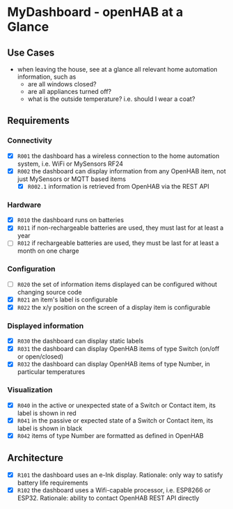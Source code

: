 MyDashboard - openHAB at a Glance
====

## Use Cases
* when leaving the house, see at a glance all relevant home automation information, such as
  * are all windows closed?
  * are all appliances turned off?
  * what is the outside temperature? i.e. should I wear a coat?

## Requirements

### Connectivity
- [x] `R001` the dashboard has a wireless connection to the home automation system, i.e. WiFi or MySensors RF24
- [x] `R002` the dashboard can display information from any OpenHAB item, not just MySensors or MQTT based items
  - [x] `R002.1` information is retrieved from OpenHAB via the REST API

### Hardware
- [x] `R010` the dashboard runs on batteries
- [x] `R011` if non-rechargeable batteries are used, they  must last for at least a year
- [ ] `R012` if rechargeable batteries are used, they must be last for at least a month on one charge

### Configuration 
- [ ] `R020` the set of information items displayed can be configured without changing source code
- [x] `R021` an item's label is configurable
- [x] `R022` the x/y position on the screen of a display item is configurable

### Displayed information
- [x] `R030` the dashboard can display static labels
- [x] `R031` the dashboard can display OpenHAB items of type Switch (on/off or open/closed)
- [x] `R032` the dashboard can display OpenHAB items of type Number, in particular temperatures

### Visualization
- [x] `R040` in the active or unexpected state of a Switch or Contact item, its label is shown in red
- [x] `R041` in the passive or expected state of a Switch or Contact item, its label is shown in black
- [x] `R042` items of type Number are formatted as defined in OpenHAB

## Architecture
- [x] `R101` the dashboard uses an e-Ink display. Rationale: only way to satisfy battery life requirements
- [x] `R102` the dashboard uses a Wifi-capable processor, i.e. ESP8266 or ESP32. Rationale: ability to contact OpenHAB REST API directly
